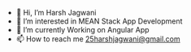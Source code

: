 - 👋 Hi, I’m Harsh Jagwani
- 👀 I’m interested in MEAN Stack App Development
- 🌱 I’m currently Working on Angular App
- 📫 How to reach me 25harshjagwani@gmail.com

<!---
harsh151064/harsh151064 is a ✨ special ✨ repository because its `README.md` (this file) appears on your GitHub profile.
You can click the Preview link to take a look at your changes.
--->
